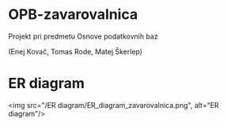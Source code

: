 # OPB-zavarovalnica

Projekt pri predmetu Osnove podatkovnih baz  

(Enej Kovač, Tomas Rode, Matej Škerlep)

# ER diagram

<img src="/ER diagram/ER_diagram_zavarovalnica.png", alt="ER diagram"/>
